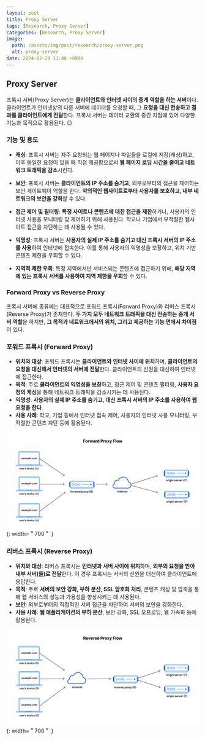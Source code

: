 ```yaml
---
layout: post
title: Proxy Server
tags: [Research, Proxy Server]
categories: [Research, Proxy Server]
image:
  path: /assets/img/post/research/proxy-server.png
  alt: proxy-server
date: 2024-02-29 11:40 +0900
---
```


## Proxy Server

프록시 서버(Proxy Server)는 **클라이언트와 인터넷 사이의 중계 역할을 하는 서버**이다. 클라이언트가 인터넷상의 다른 서버에 데이터를 요청할 때, 그 **요청을 대신 전송하고 결과를 클라이언트에게 전달**한다. 프록시 서버는 데이터 교환의 중간 지점에 있어 다양한 기능과 목적으로 활용된다. 😉

### 기능 및 용도

- **캐싱**: 프록시 서버는 자주 요청되는 웹 페이지나 파일들을 로컬에 저장(캐싱)하고, 이후 동일한 요청이 있을 때 직접 제공함으로써 **웹 페이지 로딩 시간을 줄이고 네트워크 트래픽을 감소**시킨다.

- **보안**: 프록시 서버는 **클라이언트의 IP 주소를 숨기고**, 외부로부터의 접근을 제어하는 보안 게이트웨이 역할을 한다. **악의적인 웹사이트로부터 사용자를 보호하고, 내부 네트워크의 보안을 강화**할 수 있다.

- **접근 제어 및 필터링**: **특정 사이트나 콘텐츠에 대한 접근을 제한**하거나, 사용자의 인터넷 사용을 모니터링 및 제어하기 위해 사용된다. 학교나 기업에서 부적절한 웹사이트 접근을 차단하는 데 사용될 수 있다.

- **익명성**: 프록시 서버는 **사용자의 실제 IP 주소를 숨기고 대신 프록시 서버의 IP 주소를 사용**하여 인터넷에 접속한다. 이를 통해 사용자의 익명성을 보장하고, 위치 기반 콘텐츠 제한을 우회할 수 있다.

- **지역적 제한 우회**: 특정 지역에서만 서비스되는 콘텐츠에 접근하기 위해, **해당 지역에 있는 프록시 서버를 사용하여 지역 제한을 우회**할 수 있다.

### Forward Proxy vs Reverse Proxy

프록시 서버에 종류에는 대표적으로 포워드 프록시(Forward Proxy)와 리버스 프록시(Reverse Proxy)가 존재한다. **두 가지 모두 네트워크 트래픽을 대신 전송하는 중개 서버 역할**을 하지만, **그 목적과 네트워크에서의 위치, 그리고 제공하는 기능 면에서 차이점**이 있다.

### 포워드 프록시 (Forward Proxy)

- **위치와 대상**: 포워드 프록시는 **클라이언트와 인터넷 사이에 위치**하며, **클라이언트의 요청을 대신해서 인터넷의 서버에 전달**한다. 클라이언트의 신원을 대신하여 인터넷에 접근한다.
- **목적**: 주로 **클라이언트의 익명성을 보장**하고, 접근 제어 및 콘텐츠 필터링, **사용자 요청의 캐싱**을 통해 네트워크 트래픽을 감소시키는 데 사용된다.
- **익명성**: **사용자의 실제 IP 주소를 숨기고, 대신 프록시 서버의 IP 주소를 사용하여 웹 요청을 한다**.
- **사용 사례**: 학교, 기업 등에서 인터넷 접속 제어, 사용자의 인터넷 사용 모니터링, 부적절한 콘텐츠 차단 등에 활용된다.

![forward-proxy](/assets/img/post/research/forward-proxy.png){: width=＂700＂ }

### 리버스 프록시 (Reverse Proxy)

- **위치와 대상**: 리버스 프록시는 **인터넷과 서버 사이에 위치**하며, **외부의 요청을 받아 내부 서버(들)로 전달**한다. 이 경우 프록시는 서버의 신원을 대신하여 클라이언트에 응답한다.
- **목적**: 주로 **서버의 보안 강화, 부하 분산, SSL 암호화 처리**, 콘텐츠 캐싱 및 압축을 통해 웹 서비스의 성능과 가용성을 향상시키는 데 사용된다.
- **보안**: 외부로부터의 직접적인 서버 접근을 차단하여 서버의 보안을 강화한다.
- **사용 사례**: **웹 애플리케이션의 부하 분산**, 보안 강화, SSL 오프로딩, 웹 가속화 등에 활용된다.

![reverse-proxy](/assets/img/post/research/reverse-proxy.png){: width=＂700＂ }
